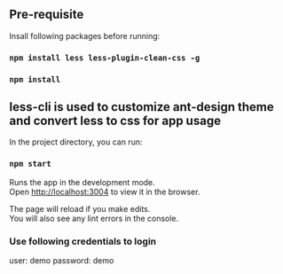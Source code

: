 
## Pre-requisite

Insall following packages before running:

### `npm install less less-plugin-clean-css -g`
### `npm install`
less-cli is used to customize ant-design theme and convert less to css for app usage
----------------------------------------------------


In the project directory, you can run:

### `npm start`

Runs the app in the development mode.<br />
Open [http://localhost:3004](http://localhost:3004) to view it in the browser.

The page will reload if you make edits.<br />
You will also see any lint errors in the console.

### Use following credentials to login

user: demo
password: demo

